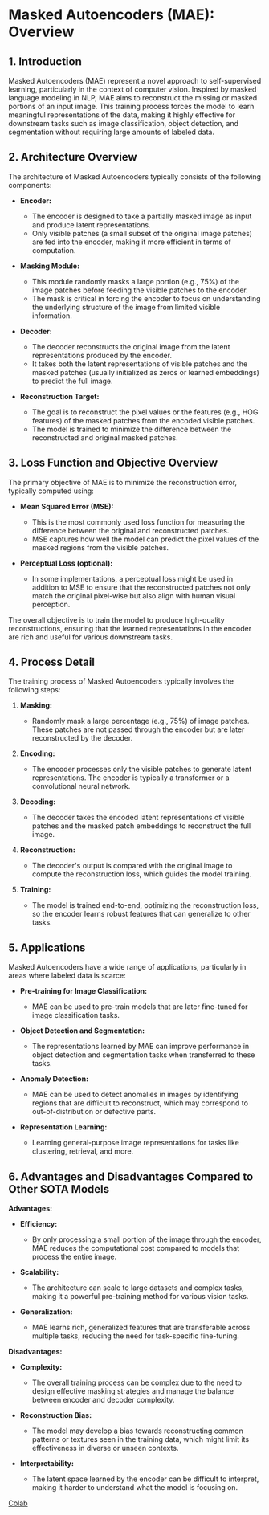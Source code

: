 # Masked Autoencoders (MAE): Overview

## 1. Introduction

Masked Autoencoders (MAE) represent a novel approach to self-supervised learning, particularly in the context of computer vision. Inspired by masked language modeling in NLP, MAE aims to reconstruct the missing or masked portions of an input image. This training process forces the model to learn meaningful representations of the data, making it highly effective for downstream tasks such as image classification, object detection, and segmentation without requiring large amounts of labeled data.

## 2. Architecture Overview

The architecture of Masked Autoencoders typically consists of the following components:

- **Encoder:**
  - The encoder is designed to take a partially masked image as input and produce latent representations.
  - Only visible patches (a small subset of the original image patches) are fed into the encoder, making it more efficient in terms of computation.

- **Masking Module:**
  - This module randomly masks a large portion (e.g., 75%) of the image patches before feeding the visible patches to the encoder.
  - The mask is critical in forcing the encoder to focus on understanding the underlying structure of the image from limited visible information.

- **Decoder:**
  - The decoder reconstructs the original image from the latent representations produced by the encoder.
  - It takes both the latent representations of visible patches and the masked patches (usually initialized as zeros or learned embeddings) to predict the full image.

- **Reconstruction Target:**
  - The goal is to reconstruct the pixel values or the features (e.g., HOG features) of the masked patches from the encoded visible patches.
  - The model is trained to minimize the difference between the reconstructed and original masked patches.

## 3. Loss Function and Objective Overview

The primary objective of MAE is to minimize the reconstruction error, typically computed using:

- **Mean Squared Error (MSE):**
  - This is the most commonly used loss function for measuring the difference between the original and reconstructed patches.
  - MSE captures how well the model can predict the pixel values of the masked regions from the visible patches.

- **Perceptual Loss (optional):**
  - In some implementations, a perceptual loss might be used in addition to MSE to ensure that the reconstructed patches not only match the original pixel-wise but also align with human visual perception.

The overall objective is to train the model to produce high-quality reconstructions, ensuring that the learned representations in the encoder are rich and useful for various downstream tasks.

## 4. Process Detail

The training process of Masked Autoencoders typically involves the following steps:

1. **Masking:**
   - Randomly mask a large percentage (e.g., 75%) of image patches. These patches are not passed through the encoder but are later reconstructed by the decoder.

2. **Encoding:**
   - The encoder processes only the visible patches to generate latent representations. The encoder is typically a transformer or a convolutional neural network.

3. **Decoding:**
   - The decoder takes the encoded latent representations of visible patches and the masked patch embeddings to reconstruct the full image.

4. **Reconstruction:**
   - The decoder's output is compared with the original image to compute the reconstruction loss, which guides the model training.

5. **Training:**
   - The model is trained end-to-end, optimizing the reconstruction loss, so the encoder learns robust features that can generalize to other tasks.

## 5. Applications

Masked Autoencoders have a wide range of applications, particularly in areas where labeled data is scarce:

- **Pre-training for Image Classification:**
  - MAE can be used to pre-train models that are later fine-tuned for image classification tasks.

- **Object Detection and Segmentation:**
  - The representations learned by MAE can improve performance in object detection and segmentation tasks when transferred to these tasks.

- **Anomaly Detection:**
  - MAE can be used to detect anomalies in images by identifying regions that are difficult to reconstruct, which may correspond to out-of-distribution or defective parts.

- **Representation Learning:**
  - Learning general-purpose image representations for tasks like clustering, retrieval, and more.

## 6. Advantages and Disadvantages Compared to Other SOTA Models

**Advantages:**
- **Efficiency:**
  - By only processing a small portion of the image through the encoder, MAE reduces the computational cost compared to models that process the entire image.
  
- **Scalability:**
  - The architecture can scale to large datasets and complex tasks, making it a powerful pre-training method for various vision tasks.

- **Generalization:**
  - MAE learns rich, generalized features that are transferable across multiple tasks, reducing the need for task-specific fine-tuning.

**Disadvantages:**
- **Complexity:**
  - The overall training process can be complex due to the need to design effective masking strategies and manage the balance between encoder and decoder complexity.
  
- **Reconstruction Bias:**
  - The model may develop a bias towards reconstructing common patterns or textures seen in the training data, which might limit its effectiveness in diverse or unseen contexts.

- **Interpretability:**
  - The latent space learned by the encoder can be difficult to interpret, making it harder to understand what the model is focusing on.

[Colab](https://colab.research.google.com/github/facebookresearch/mae/blob/main/demo/mae_visualize.ipynb)
